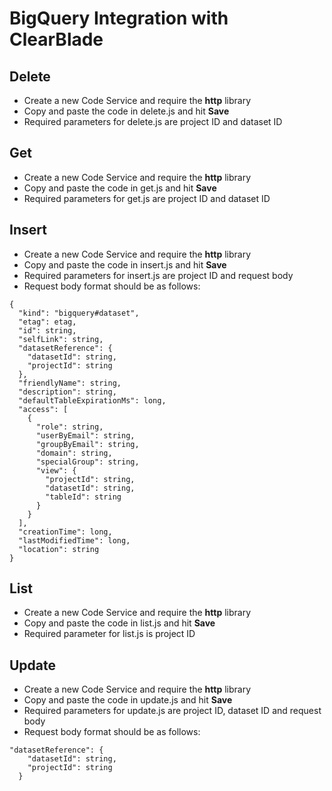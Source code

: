 # BigQuery Integration with ClearBlade  

## Delete  
- Create a new Code Service and require the __http__ library  
- Copy and paste the code in delete.js and hit __Save__  
- Required parameters for delete.js are project ID and dataset ID  

## Get  
- Create a new Code Service and require the __http__ library  
- Copy and paste the code in get.js and hit __Save__  
- Required parameters for get.js are project ID and dataset ID  

## Insert    
- Create a new Code Service and require the __http__ library  
- Copy and paste the code in insert.js and hit __Save__  
- Required parameters for insert.js are project ID and request body  
- Request body format should be as follows:  
```
{
  "kind": "bigquery#dataset",
  "etag": etag,
  "id": string,
  "selfLink": string,
  "datasetReference": {
    "datasetId": string,
    "projectId": string
  },
  "friendlyName": string,
  "description": string,
  "defaultTableExpirationMs": long,
  "access": [
    {
      "role": string,
      "userByEmail": string,
      "groupByEmail": string,
      "domain": string,
      "specialGroup": string,
      "view": {
        "projectId": string,
        "datasetId": string,
        "tableId": string
      }
    }
  ],
  "creationTime": long,
  "lastModifiedTime": long,
  "location": string
}  
```

## List  
- Create a new Code Service and require the __http__ library  
- Copy and paste the code in list.js and hit __Save__  
- Required parameter for list.js is project ID  

## Update  
- Create a new Code Service and require the __http__ library  
- Copy and paste the code in update.js and hit __Save__  
- Required parameters for update.js are project ID, dataset ID and request body  
- Request body format should be as follows:  
```
"datasetReference": {
    "datasetId": string,
    "projectId": string
  }  
 ``` 